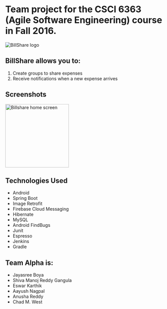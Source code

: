 # Team project for the CSCI 6363 (Agile Software Engineering) course in Fall 2016.

![BillShare logo](https://gitlab.com/anagpal/6363AndroidDevelopment/raw/master/docs/logo.PNG)

## BillShare allows you to:
1. Create groups to share expenses
2. Receive notifications when a new expense arrives 

## Screenshots
<img src="https://gitlab.com/anagpal/6363AndroidDevelopment/raw/78679535ee43b6f49f899bf8e06264bc698bf6c5/docs/ScreenShots/Screenshot_1480459981.png" alt="Billshare home screen" style="width: 200px;"/>

## Technologies Used
* Android
* Spring Boot
* Image Retrofit
* Firebase Cloud Messaging
* Hibernate
* MySQL
* Android FindBugs
* Junit
* Espresso
* Jenkins
* Gradle

## Team Alpha is:
* Jayasree Boya
* Shiva Manoj Reddy Gangula
* Eswar Karthik
* Aayush Nagpal
* Anusha Reddy
* Chad M. West
